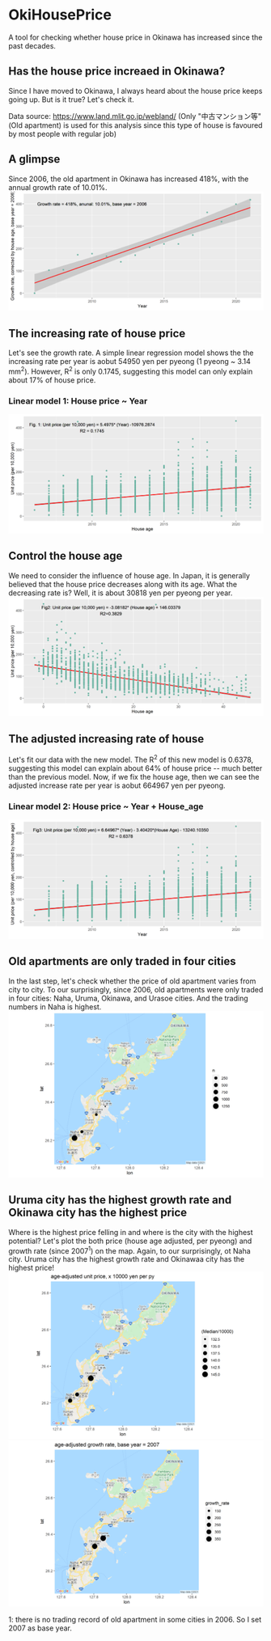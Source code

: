 # OkiHousePrice
A tool for checking whether house price in Okinawa has increased since the past decades.

## Has the house price increaed in Okinawa?
Since I have moved to Okinawa, I always heard about the house price keeps going up. But is it true? Let's check it.

Data source: https://www.land.mlit.go.jp/webland/
(Only "中古マンション等" (Old apartment) is used for this analysis since this type of house is favoured by most people with regular job)

## A glimpse
Since 2006, the old apartment in Okinawa has increased 418%, with the annual growth rate of 10.01%. 
![alt text](https://github.com/pocession/OkiHousePrice/blob/master/Result/Growth_year.png?raw=true)

## The increasing rate of house price
Let's see the growth rate. A simple linear regression model shows the the increasing rate per year is aobut 54950 yen per pyeong (1 pyeong ~ 3.14 mm<sup>2</sup>). However, R<sup>2</sup> is only 0.1745, suggesting this model can only explain about 17% of house price.
### Linear model 1: House price ~ Year
![alt text](https://github.com/pocession/OkiHousePrice/blob/master/Result/Unit_year.png?raw=true)
## Control the house age
We need to consider the influence of house age. In Japan, it is generally believed that the house price decreases along with its age. What the decreasing rate is? Well, it is about 30818 yen per pyeong per year.
![alt text](https://github.com/pocession/OkiHousePrice/blob/master/Result/Unit_age.png?raw=true)

## The adjusted increasing rate of house
Let's fit our data with the new model. The R<sup>2</sup> of this new model is 0.6378, suggesting this model can explain about 64% of house price -- much better than the previous model. Now, if we fix the house age, then we can see the adjusted increase rate per year is aobut 664967 yen per pyeong. 
### Linear model 2: House price ~ Year + House_age
![alt text](https://github.com/pocession/OkiHousePrice/blob/master/Result/Unit_year_corrected.png?raw=true)

## Old apartments are only traded in four cities
In the last step, let's check whether the price of old apartment varies from city to city. To our  surprisingly, since 2006, old apartments were only traded in four cities: Naha, Uruma, Okinawa, and Urasoe cities. And the trading numbers in Naha is highest. 
![alt text](https://github.com/pocession/OkiHousePrice/blob/master/Result/Tradednumeber_location.png?raw=true)

## Uruma city has the highest growth rate and Okinawa city has the highest price
Where is the highest price felling in and where is the city with the highest potential? Let's plot the both price (house age adjusted, per pyeong) and growth rate (since 2007<sup>1</sup>) on the map. Again, to our  surprisingly, ot Naha city. Uruma city has the highest growth rate and Okinawaa city has the highest price!
![alt text](https://github.com/pocession/OkiHousePrice/blob/master/Result/Traded2020_location.png?raw=true)
![alt text](https://github.com/pocession/OkiHousePrice/blob/master/Result/Traded2020_growthrate.png?raw=true)

1: there is no trading record of old apartment in some cities in 2006. So I set 2007 as base year.

